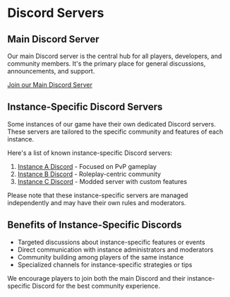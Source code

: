 # Discord Servers

## Main Discord Server

Our main Discord server is the central hub for all players, developers, and community members. It's the primary place for general discussions, announcements, and support.

[Join our Main Discord Server](https://discord.gg/jPr7mtr5YV)

## Instance-Specific Discord Servers

Some instances of our game have their own dedicated Discord servers. These servers are tailored to the specific community and features of each instance.

Here's a list of known instance-specific Discord servers:

1. [Instance A Discord](https://discord.gg/instancealinkhere) - Focused on PvP gameplay
2. [Instance B Discord](https://discord.gg/instanceblinkhere) - Roleplay-centric community
3. [Instance C Discord](https://discord.gg/instanceclinkhere) - Modded server with custom features

Please note that these instance-specific servers are managed independently and may have their own rules and moderators.

## Benefits of Instance-Specific Discords

- Targeted discussions about instance-specific features or events
- Direct communication with instance administrators and moderators
- Community building among players of the same instance
- Specialized channels for instance-specific strategies or tips

We encourage players to join both the main Discord and their instance-specific Discord for the best community experience.
